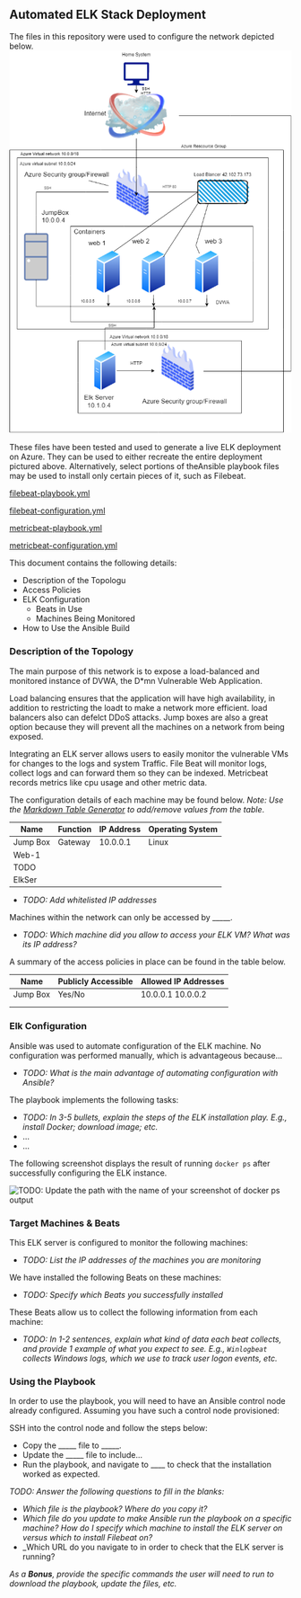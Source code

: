 ## Automated ELK Stack Deployment

The files in this repository were used to configure the network depicted below.
 ![alt text](https://github.com/Arafat675/Poject1Elk/blob/main/Images/Network%20Diagram.png)

 


These files have been tested and used to generate a live ELK deployment on Azure. They can be used to either recreate the entire deployment pictured above. Alternatively, select portions of theAnsible playbook files may be used to install only certain pieces of it, such as Filebeat.

  [filebeat-playbook.yml](https://github.com/Arafat675/Poject1Elk/blob/main/Ansible/filebeat-playbook.yml)
  
  [filebeat-configuration.yml](https://github.com/Arafat675/Poject1Elk/blob/main/Ansible/filebeat-configuration.yml)
  
  [metricbeat-playbook.yml](https://github.com/Arafat675/Poject1Elk/blob/main/Ansible/metricbeat-playbook.yml)
  
  [metricbeat-configuration.yml](https://github.com/Arafat675/Poject1Elk/blob/main/Ansible/metricbeat-configuration.yml)
  
  
This document contains the following details:
- Description of the Topologu
- Access Policies
- ELK Configuration
  - Beats in Use
  - Machines Being Monitored
- How to Use the Ansible Build


### Description of the Topology

The main purpose of this network is to expose a load-balanced and monitored instance of DVWA, the D*mn Vulnerable Web Application.

Load balancing ensures that the application will have high availability, in addition to restricting the loadt to make a network more efficient.
load balancers also can defelct DDoS attacks. Jump boxes are also a great option because they will prevent all the machines on a network from being exposed.

Integrating an ELK server allows users to easily monitor the vulnerable VMs for changes to the logs and system Traffic.
File Beat will monitor logs, collect logs and can forward them so they can be indexed.
 Metricbeat records metrics like cpu usage and other metric data.

The configuration details of each machine may be found below.
_Note: Use the [Markdown Table Generator](http://www.tablesgenerator.com/markdown_tables) to add/remove values from the table_.

| Name     | Function | IP Address | Operating System |
|----------|----------|------------|------------------|
| Jump Box | Gateway  | 10.0.0.1   | Linux            |
| Web-1    |          |            |                  |
| TODO     |          |            |                  |
| ElkSer   |          |            |                  |
- _TODO: Add whitelisted IP addresses_

Machines within the network can only be accessed by _____.
- _TODO: Which machine did you allow to access your ELK VM? What was its IP address?_

A summary of the access policies in place can be found in the table below.

| Name     | Publicly Accessible | Allowed IP Addresses |
|----------|---------------------|----------------------|
| Jump Box | Yes/No              | 10.0.0.1 10.0.0.2    |
|          |                     |                      |
|          |                     |                      |

### Elk Configuration

Ansible was used to automate configuration of the ELK machine. No configuration was performed manually, which is advantageous because...
- _TODO: What is the main advantage of automating configuration with Ansible?_

The playbook implements the following tasks:
- _TODO: In 3-5 bullets, explain the steps of the ELK installation play. E.g., install Docker; download image; etc._
- ...
- ...

The following screenshot displays the result of running `docker ps` after successfully configuring the ELK instance.

![TODO: Update the path with the name of your screenshot of docker ps output](Images/docker_ps_output.png)

### Target Machines & Beats
This ELK server is configured to monitor the following machines:
- _TODO: List the IP addresses of the machines you are monitoring_

We have installed the following Beats on these machines:
- _TODO: Specify which Beats you successfully installed_

These Beats allow us to collect the following information from each machine:
- _TODO: In 1-2 sentences, explain what kind of data each beat collects, and provide 1 example of what you expect to see. E.g., `Winlogbeat` collects Windows logs, which we use to track user logon events, etc._

### Using the Playbook
In order to use the playbook, you will need to have an Ansible control node already configured. Assuming you have such a control node provisioned: 

SSH into the control node and follow the steps below:
- Copy the _____ file to _____.
- Update the _____ file to include...
- Run the playbook, and navigate to ____ to check that the installation worked as expected.

_TODO: Answer the following questions to fill in the blanks:_
- _Which file is the playbook? Where do you copy it?_
- _Which file do you update to make Ansible run the playbook on a specific machine? How do I specify which machine to install the ELK server on versus which to install Filebeat on?_
- _Which URL do you navigate to in order to check that the ELK server is running?

_As a **Bonus**, provide the specific commands the user will need to run to download the playbook, update the files, etc._
